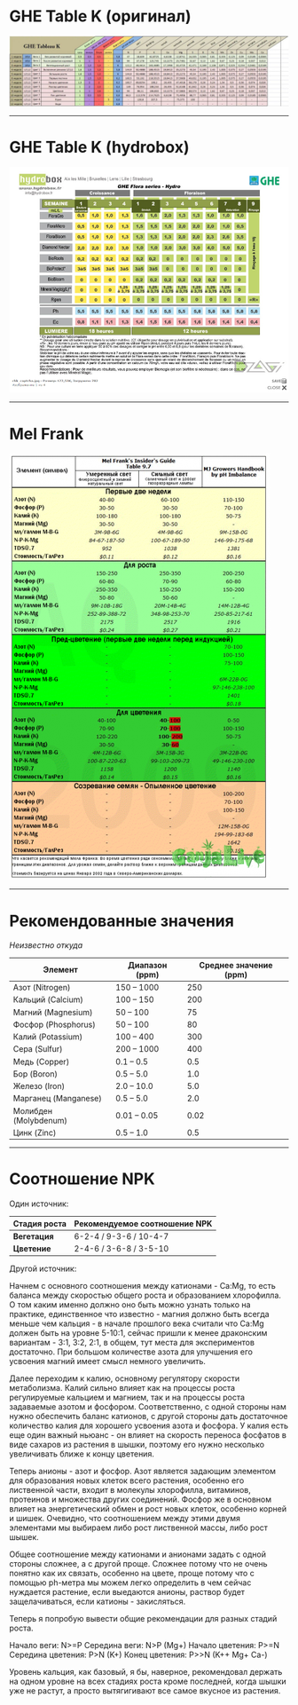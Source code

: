 # GHE Table K (оригинал)
![](Пси/Трава/Питание/_attach/GHE%20Table%20K.jpeg)

---
# GHE Table K (hydrobox)
![](Пси/Трава/Питание/_attach/GHE%20Table%20K%20(hydrobox).png)

---
# Mel Frank
 ![](Пси/Трава/Питание/_attach/MelFrank.png)

---
# Рекомендованные значения
*Неизвестно откуда*

| Элемент | Диапазон (ppm) | Среднее значение (ppm) |
|----------------|------------------|-------------------------|
| Азот (Nitrogen)| 150 – 1000| 250|
| Кальций (Calcium)| 100 – 150| 200|
| Магний (Magnesium)| 50 – 100| 75|
| Фосфор (Phosphorus)| 50 – 100| 80|
| Калий (Potassium)| 100 – 400| 300|
| Сера (Sulfur)| 200 – 1000| 400|
| Медь (Copper)| 0.1 – 0.5| 0.5|
| Бор (Boron)| 0.5 – 5.0| 1.0|
| Железо (Iron)| 2.0 – 10.0| 5.0|
| Марганец (Manganese)| 0.5 – 5.0| 2.0|
| Молибден (Molybdenum)| 0.01 – 0.05| 0.02|
| Цинк (Zinc)| 0.5 – 1.0| 0.5|

---
# Соотношение NPK

Один источник:

| Стадия роста  | Рекомендуемое соотношение NPK |
| ------------- | ----------------------------- |
| **Вегетация** | 6-2-4 / 9-3-6 / 10-4-7        |
| **Цветение**  | 2-4-6 / 3-6-8 / 3-5-10        |

Другой источник:

Начнем с основного соотношения между катионами - Ca:Mg, то есть баланса между скоростью общего роста и образованием хлорофилла. О том каким именно должно оно быть можно узнать только на практике, единственное что известно - магния должно быть всегда меньше чем кальция - в начале прошлого века считали что Ca:Mg должен быть на уровне 5-10:1, сейчас пришли к менее драконским вариантам - 3:1, 3:2, 2:1, в общем, тут места для экспериментов достаточно. При большом количестве азота для улучшения его усвоения магний имеет смысл немного увеличить.

Далее переходим к калию, основному регулятору скорости метаболизма. Калий сильно влияет как на процессы роста регулируемые кальцием и магнием, так и на процессы роста задаваемые азотом и фосфором. Соответственно, с одной стороны нам нужно обеспечить баланс катионов, с другой стороны дать достаточное количество калия для хорошего усвоения азота и фосфора. У калия есть еще один важный ньюанс - он влияет на скорость переноса фосфатов в виде сахаров из растения в шышки, поэтому его нужно несколько увеличивать ближе к концу цветения.

Теперь анионы - азот и фосфор. Азот является задающим элементом для образования новых клеток всего растения, особенно его лиственной части, входит в молекулы хлорофилла, витаминов, протеинов и множества других соединений. Фосфор же в основном влияет на энергетический обмен и рост новых клеток, особенно корней и шишек. Очевидно, что соотношением между этими двумя элементами мы выбираем либо рост лиственной массы, либо рост шышек.

Общее соотношение между катионами и анионами задать с одной стороны сложнее, а с другой проще. Сложнее потому что не очень понятно как их связать, особенно на цвете, проще потому что с помощью ph-метра мы можем легко определить в чем сейчас нуждается растение, если выедаются анионы, раствор будет защелачиваться, если катионы - закисляться.

Теперь я попробую вывести общие рекомендации для разных стадий роста.

Начало веги: N>=P
Середина веги: N>P (Mg+)
Начало цветения: P>=N
Середина цветения: P>N (K+)
Конец цветения: P>>N (K++ Mg+ Ca-)

Уровень кальция, как базовый, я бы, наверное, рекомендовал держать на одном уровне на всех стадиях роста кроме последней, когда шышки уже не растут, а просто вытягигивают все самое вкусное из растения.